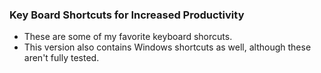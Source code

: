 ### Key Board Shortcuts for Increased Productivity 

* These are some of my favorite keyboard shorcuts.
* This version also contains Windows shortcuts as well, although these aren't fully tested.  
